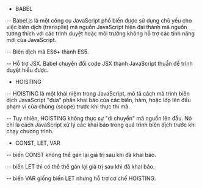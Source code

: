 - BABEL

-- Babel.js là một công cụ JavaScript phổ biến được sử dụng chủ yếu cho việc
biên dịch (transpile) mã nguồn JavaScript hiện đại thành mã nguồn tương thích
với các trình duyệt hoặc môi trường không hỗ trợ các tính năng mới của JavaScript.

-- Biên dịch mã ES6+ thành ES5.

-- Hỗ trợ JSX. Babel chuyển đổi code JSX thành JavaScript thuần để trình
duyệt hiểu được.

- HOISTING

-- HOISTING là một khái niệm trong JavaScript, mô tả cách mà trình biên dịch
JavaScript "đưa" phần khai báo của các biến, hàm, hoặc lớp lên đầu phạm vi
của chúng (scope) trước khi thực thi mã.

-- Tuy nhiên, HOISTING không thực sự "di chuyển" mã nguồn lên đầu. Nó chỉ là cách
JavaScript xử lý các khai báo trong quá trình biên dịch trước khi chạy chương trình.

- CONST, LET, VAR

-- biến CONST không thể gán lại giá trị sau khi đã khai báo.

-- biến LET thì có thể thể gán lại giá trị sau khi đã khai báo.

-- biến VAR giống biến LET nhưng hỗ trợ cơ chế HOISTING.
